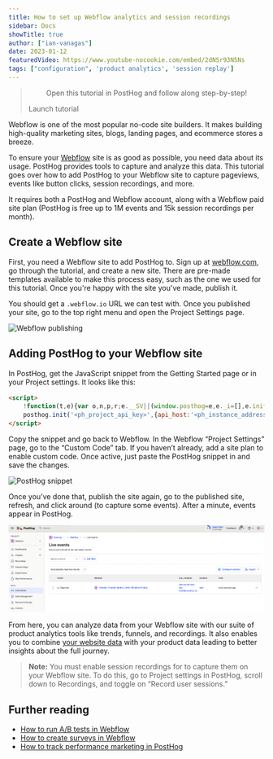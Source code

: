 ```yaml
---
title: How to set up Webflow analytics and session recordings
sidebar: Docs
showTitle: true
author: ["ian-vanagas"]
date: 2023-01-12
featuredVideo: https://www.youtube-nocookie.com/embed/2dNSr93N5Ns
tags: ["configuration", 'product analytics', 'session replay']
---
```


> <p align="center">Open this tutorial in PostHog and follow along step-by-step!</p> <CallToAction href="https://app.posthog.com/#panel=docs:/tutorials/webflow" size="sm" className="mt-auto self-start sm:w-auto !w-full">Launch tutorial</CallToAction>

Webflow is one of the most popular no-code site builders. It makes building high-quality marketing sites, blogs, landing pages, and ecommerce stores a breeze. 

To ensure your [Webflow](https://webflow.com/) site is as good as possible, you need data about its usage. PostHog provides tools to capture and analyze this data. This tutorial goes over how to add PostHog to your Webflow site to capture pageviews, events like button clicks, session recordings, and more.

It requires both a PostHog and Webflow account, along with a Webflow paid site plan (PostHog is free up to 1M events and 15k session recordings per month).

## Create a Webflow site

First, you need a Webflow site to add PostHog to. Sign up at [webflow.com](https://webflow.com/), go through the tutorial, and create a new site. There are pre-made templates available to make this process easy, such as the one we used for this tutorial. Once you're happy with the site you've made, publish it. 

You should get a `.webflow.io` URL we can test with. Once you published your site, go to the top right menu and open the Project Settings page.

![Webflow publishing](../images/tutorials/webflow/webflow.gif)

## Adding PostHog to your Webflow site

In PostHog, get the JavaScript snippet from the Getting Started page or in your Project settings. It looks like this:

```html
<script>
    !function(t,e){var o,n,p,r;e.__SV||(window.posthog=e,e._i=[],e.init=function(i,s,a){function g(t,e){var o=e.split(".");2==o.length&&(t=t[o[0]],e=o[1]),t[e]=function(){t.push([e].concat(Array.prototype.slice.call(arguments,0)))}}(p=t.createElement("script")).type="text/javascript",p.async=!0,p.src=s.api_host+"/static/array.js",(r=t.getElementsByTagName("script")[0]).parentNode.insertBefore(p,r);var u=e;for(void 0!==a?u=e[a]=[]:a="posthog",u.people=u.people||[],u.toString=function(t){var e="posthog";return"posthog"!==a&&(e+="."+a),t||(e+=" (stub)"),e},u.people.toString=function(){return u.toString(1)+".people (stub)"},o="capture identify alias people.set people.set_once set_config register register_once unregister opt_out_capturing has_opted_out_capturing opt_in_capturing reset isFeatureEnabled onFeatureFlags getFeatureFlag getFeatureFlagPayload reloadFeatureFlags group updateEarlyAccessFeatureEnrollment getEarlyAccessFeatures getActiveMatchingSurveys getSurveys".split(" "),n=0;n<o.length;n++)g(u,o[n]);e._i.push([i,s,a])},e.__SV=1)}(document,window.posthog||[]);
    posthog.init('<ph_project_api_key>',{api_host:'<ph_instance_address>'})
</script>
```

Copy the snippet and go back to Webflow. In the Webflow “Project Settings” page, go to the “Custom Code” tab. If you haven’t already, add a site plan to enable custom code. Once active, just paste the PostHog snippet in and save the changes.

![PostHog snippet](../images/tutorials/webflow/posthog-webflow.gif)

Once you’ve done that, publish the site again, go to the published site, refresh, and click around (to capture some events). After a minute, events appear in PostHog. 

![PostHog events](../images/tutorials/webflow/events.png)

From here, you can analyze data from your Webflow site with our suite of product analytics tools like trends, funnels, and recordings. It also enables you to combine [your website data](/blog/track-your-website-with-posthog) with your product data leading to better insights about the full journey.

> **Note:** You must enable session recordings for to capture them on your Webflow site. To do this, go to Project settings in PostHog, scroll down to Recordings, and toggle on “Record user sessions.”

## Further reading

- [How to run A/B tests in Webflow](/tutorials/webflow-ab-tests)
- [How to create surveys in Webflow](/tutorials/webflow-surveys)
- [How to track performance marketing in PostHog](/tutorials/performance-marketing)